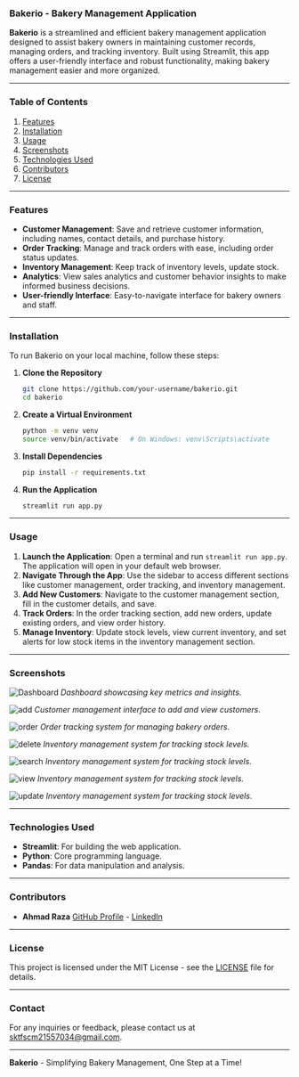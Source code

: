 ### Bakerio - Bakery Management Application

**Bakerio** is a streamlined and efficient bakery management application designed to assist bakery owners in maintaining customer records, managing orders, and tracking inventory. Built using Streamlit, this app offers a user-friendly interface and robust functionality, making bakery management easier and more organized.

---

### Table of Contents
1. [Features](#features)
2. [Installation](#installation)
3. [Usage](#usage)
4. [Screenshots](#screenshots)
5. [Technologies Used](#technologies-used)
6. [Contributors](#contributors)
7. [License](#license)

---

### Features

- **Customer Management**: Save and retrieve customer information, including names, contact details, and purchase history.
- **Order Tracking**: Manage and track orders with ease, including order status updates.
- **Inventory Management**: Keep track of inventory levels, update stock.
- **Analytics**: View sales analytics and customer behavior insights to make informed business decisions.
- **User-friendly Interface**: Easy-to-navigate interface for bakery owners and staff.

---

### Installation

To run Bakerio on your local machine, follow these steps:

1. **Clone the Repository**
    ```bash
    git clone https://github.com/your-username/bakerio.git
    cd bakerio
    ```

2. **Create a Virtual Environment**
    ```bash
    python -m venv venv
    source venv/bin/activate   # On Windows: venv\Scripts\activate
    ```

3. **Install Dependencies**
    ```bash
    pip install -r requirements.txt
    ```

4. **Run the Application**
    ```bash
    streamlit run app.py
    ```

---

### Usage

1. **Launch the Application**: Open a terminal and run `streamlit run app.py`. The application will open in your default web browser.
2. **Navigate Through the App**: Use the sidebar to access different sections like customer management, order tracking, and inventory management.
3. **Add New Customers**: Navigate to the customer management section, fill in the customer details, and save.
4. **Track Orders**: In the order tracking section, add new orders, update existing orders, and view order history.
5. **Manage Inventory**: Update stock levels, view current inventory, and set alerts for low stock items in the inventory management section.

---

### Screenshots

![Dashboard](https://github.com/user-attachments/assets/da5f39af-fcb8-4b63-be48-c3c6fa0c038b)
*Dashboard showcasing key metrics and insights.*

![add](https://github.com/user-attachments/assets/8587d7d7-4d2d-4be2-a358-a71a8e0882cc)
*Customer management interface to add and view customers.*

![order](https://github.com/user-attachments/assets/7c0eb0a3-8dff-4b7c-9d88-e1ef57a0ec11)
*Order tracking system for managing bakery orders.*

![delete](https://github.com/user-attachments/assets/679e36df-c1f2-442e-a0a1-8496f3d94ec5)
*Inventory management system for tracking stock levels.*

![search](https://github.com/user-attachments/assets/3557457c-5939-444d-b2d3-5cdc81e18248)
*Inventory management system for tracking stock levels.*

![view](https://github.com/user-attachments/assets/cb1101c8-8e13-407b-80fb-74a1b15d3cea)
*Inventory management system for tracking stock levels.*

![update](https://github.com/user-attachments/assets/d10150b3-e463-407d-a8a5-25fd35a66015)
*Inventory management system for tracking stock levels.*

---

### Technologies Used

- **Streamlit**: For building the web application.
- **Python**: Core programming language.
- **Pandas**: For data manipulation and analysis.

---

### Contributors

- **Ahmad Raza** [GitHub Profile](https://github.com/mohAhmadRaza/) - [LinkedIn](https://www.linkedin.com/in/mohAhmadRaza)

---

### License

This project is licensed under the MIT License - see the [LICENSE](LICENSE) file for details.

---

### Contact

For any inquiries or feedback, please contact us at [sktfscm21557034@gmail.com](mailto:sktfscm21557034@gmail.com).

---

**Bakerio** - Simplifying Bakery Management, One Step at a Time!
